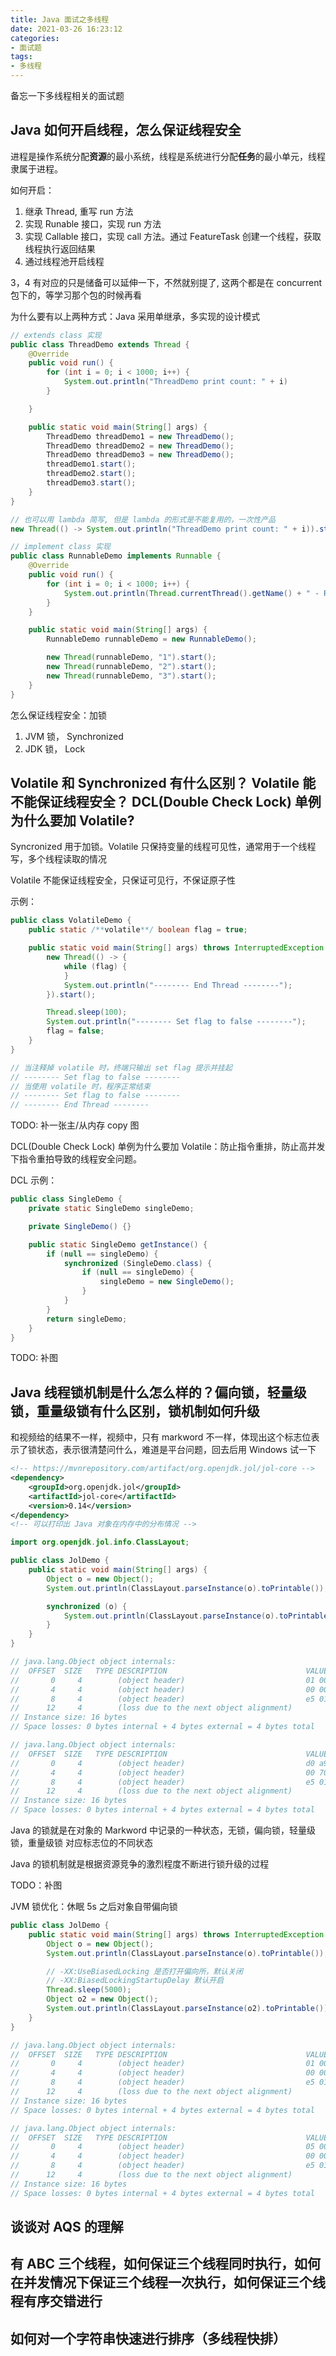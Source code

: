 ```yaml
---
title: Java 面试之多线程
date: 2021-03-26 16:23:12
categories:
- 面试题
tags:
- 多线程
---
```


备忘一下多线程相关的面试题

## Java 如何开启线程，怎么保证线程安全

进程是操作系统分配**资源**的最小系统，线程是系统进行分配**任务**的最小单元，线程隶属于进程。

如何开启：

1. 继承 Thread, 重写 run 方法
2. 实现 Runable 接口，实现 run 方法
3. 实现 Callable 接口，实现 call 方法。通过 FeatureTask 创建一个线程，获取线程执行返回结果
4. 通过线程池开启线程

3，4 有对应的只是储备可以延伸一下，不然就别提了, 这两个都是在 concurrent 包下的，等学习那个包的时候再看

为什么要有以上两种方式：Java 采用单继承，多实现的设计模式

```java
// extends class 实现
public class ThreadDemo extends Thread {
    @Override
    public void run() {
        for (int i = 0; i < 1000; i++) {
            System.out.println("ThreadDemo print count: " + i)
        }

    }

    public static void main(String[] args) {
        ThreadDemo threadDemo1 = new ThreadDemo();
        ThreadDemo threadDemo2 = new ThreadDemo();
        ThreadDemo threadDemo3 = new ThreadDemo();
        threadDemo1.start();
        threadDemo2.start();
        threadDemo3.start();
    }
}

// 也可以用 lambda 简写, 但是 lambda 的形式是不能复用的，一次性产品
new Thread(() -> System.out.println("ThreadDemo print count: " + i)).start();

// implement class 实现
public class RunnableDemo implements Runnable {
    @Override
    public void run() {
        for (int i = 0; i < 1000; i++) {
            System.out.println(Thread.currentThread().getName() + " - RunnableDemo count: " + i);
        }
    }

    public static void main(String[] args) {
        RunnableDemo runnableDemo = new RunnableDemo();

        new Thread(runnableDemo, "1").start();
        new Thread(runnableDemo, "2").start();
        new Thread(runnableDemo, "3").start();
    }
}
```

怎么保证线程安全：加锁

1. JVM 锁， Synchronized
2. JDK 锁， Lock

## Volatile 和 Synchronized 有什么区别？ Volatile 能不能保证线程安全？ DCL(Double Check Lock) 单例为什么要加 Volatile?

Syncronized 用于加锁。Volatile 只保持变量的线程可见性，通常用于一个线程写，多个线程读取的情况

Volatile 不能保证线程安全，只保证可见行，不保证原子性

示例：

```java
public class VolatileDemo {
    public static /**volatile**/ boolean flag = true;

    public static void main(String[] args) throws InterruptedException {
        new Thread(() -> {
            while (flag) {
            }
            System.out.println("-------- End Thread --------");
        }).start();

        Thread.sleep(100);
        System.out.println("-------- Set flag to false --------");
        flag = false;
    }
}

// 当注释掉 volatile 时，终端只输出 set flag 提示并挂起
// -------- Set flag to false --------
// 当使用 volatile 时，程序正常结束
// -------- Set flag to false --------
// -------- End Thread --------
```

TODO: 补一张主/从内存 copy 图

DCL(Double Check Lock) 单例为什么要加 Volatile：防止指令重排，防止高并发下指令重拍导致的线程安全问题。

DCL 示例：

```java
public class SingleDemo {
    private static SingleDemo singleDemo;

    private SingleDemo() {}

    public static SingleDemo getInstance() {
        if (null == singleDemo) {
            synchronized (SingleDemo.class) {
                if (null == singleDemo) {
                    singleDemo = new SingleDemo();
                }
            }
        }
        return singleDemo;
    }
}
```

TODO: 补图

## Java 线程锁机制是什么怎么样的？偏向锁，轻量级锁，重量级锁有什么区别，锁机制如何升级

和视频给的结果不一样，视频中，只有 markword 不一样，体现出这个标志位表示了锁状态，表示很清楚问什么，难道是平台问题，回去后用 Windows 试一下
```xml
<!-- https://mvnrepository.com/artifact/org.openjdk.jol/jol-core -->
<dependency>
    <groupId>org.openjdk.jol</groupId>
    <artifactId>jol-core</artifactId>
    <version>0.14</version>
</dependency>
<!-- 可以打印出 Java 对象在内存中的分布情况 -->
```

```java
import org.openjdk.jol.info.ClassLayout;

public class JolDemo {
    public static void main(String[] args) {
        Object o = new Object();
        System.out.println(ClassLayout.parseInstance(o).toPrintable());

        synchronized (o) {
            System.out.println(ClassLayout.parseInstance(o).toPrintable());
        }
    }
}

// java.lang.Object object internals:
//  OFFSET  SIZE   TYPE DESCRIPTION                               VALUE
//       0     4        (object header)                           01 00 00 00 (00000001 00000000 00000000 00000000) (1)
//       4     4        (object header)                           00 00 00 00 (00000000 00000000 00000000 00000000) (0)
//       8     4        (object header)                           e5 01 00 f8 (11100101 00000001 00000000 11111000) (-134217243)
//      12     4        (loss due to the next object alignment)
// Instance size: 16 bytes
// Space losses: 0 bytes internal + 4 bytes external = 4 bytes total

// java.lang.Object object internals:
//  OFFSET  SIZE   TYPE DESCRIPTION                               VALUE
//       0     4        (object header)                           d0 a9 41 0d (11010000 10101001 01000001 00001101) (222407120)
//       4     4        (object header)                           00 70 00 00 (00000000 01110000 00000000 00000000) (28672)
//       8     4        (object header)                           e5 01 00 f8 (11100101 00000001 00000000 11111000) (-134217243)
//      12     4        (loss due to the next object alignment)
// Instance size: 16 bytes
// Space losses: 0 bytes internal + 4 bytes external = 4 bytes total
```

Java 的锁就是在对象的 Markword 中记录的一种状态，无锁，偏向锁，轻量级锁，重量级锁 对应标志位的不同状态

Java 的锁机制就是根据资源竞争的激烈程度不断进行锁升级的过程

TODO：补图

JVM 锁优化：休眠 5s 之后对象自带偏向锁
```java
public class JolDemo {
    public static void main(String[] args) throws InterruptedException {
        Object o = new Object();
        System.out.println(ClassLayout.parseInstance(o).toPrintable());

        // -XX:UseBiasedLocking 是否打开偏向所，默认关闭
        // -XX:BiasedLockingStartupDelay 默认开启
        Thread.sleep(5000);
        Object o2 = new Object();
        System.out.println(ClassLayout.parseInstance(o2).toPrintable());
    }
}

// java.lang.Object object internals:
//  OFFSET  SIZE   TYPE DESCRIPTION                               VALUE
//       0     4        (object header)                           01 00 00 00 (00000001 00000000 00000000 00000000) (1)
//       4     4        (object header)                           00 00 00 00 (00000000 00000000 00000000 00000000) (0)
//       8     4        (object header)                           e5 01 00 f8 (11100101 00000001 00000000 11111000) (-134217243)
//      12     4        (loss due to the next object alignment)
// Instance size: 16 bytes
// Space losses: 0 bytes internal + 4 bytes external = 4 bytes total

// java.lang.Object object internals:
//  OFFSET  SIZE   TYPE DESCRIPTION                               VALUE
//       0     4        (object header)                           05 00 00 00 (00000101 00000000 00000000 00000000) (5)
//       4     4        (object header)                           00 00 00 00 (00000000 00000000 00000000 00000000) (0)
//       8     4        (object header)                           e5 01 00 f8 (11100101 00000001 00000000 11111000) (-134217243)
//      12     4        (loss due to the next object alignment)
// Instance size: 16 bytes
// Space losses: 0 bytes internal + 4 bytes external = 4 bytes total
```

## 谈谈对 AQS 的理解

## 有 ABC 三个线程，如何保证三个线程同时执行，如何在并发情况下保证三个线程一次执行，如何保证三个线程有序交错进行

## 如何对一个字符串快速进行排序（多线程快排）
